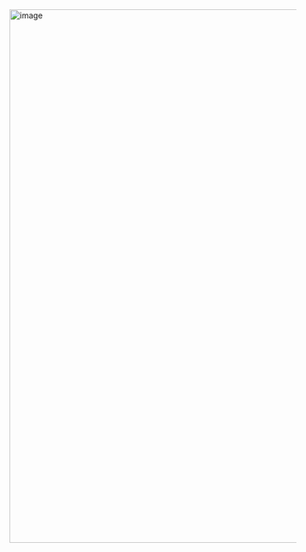 <img width="937" alt="image" src="https://github.com/naveenkumawat92/tool-rental/assets/109345176/b3aa85be-bc25-407e-8a53-68af915f7dd0">
